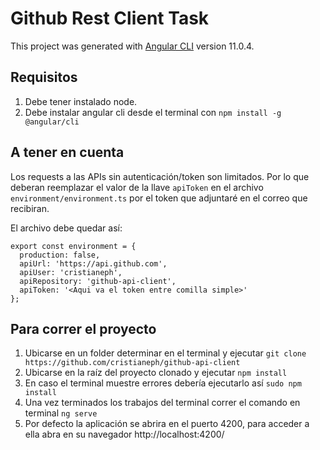 # Github Rest Client Task

This project was generated with [Angular CLI](https://github.com/angular/angular-cli) version 11.0.4.

## Requisitos

1. Debe tener instalado node.
2. Debe instalar angular cli desde el terminal con `npm install -g @angular/cli`

## A tener en cuenta

Los requests a las APIs sin autenticación/token son limitados.
Por lo que deberan reemplazar el valor de la llave `apiToken` en el archivo `environment/environment.ts` por el token que adjuntaré en el correo que recibiran. 

El archivo debe quedar así:

```
export const environment = {
  production: false,
  apiUrl: 'https://api.github.com',
  apiUser: 'cristianeph',
  apiRepository: 'github-api-client',
  apiToken: '<Aqui va el token entre comilla simple>'
};
```

## Para correr el proyecto

1. Ubicarse en un folder determinar en el terminal y ejecutar `git clone https://github.com/cristianeph/github-api-client`
2. Ubicarse en la raíz del proyecto clonado y ejecutar `npm install`
2. En caso el terminal muestre errores debería ejecutarlo así `sudo npm install`
3. Una vez terminados los trabajos del terminal correr el comando en terminal `ng serve`
4. Por defecto la aplicación se abrira en el puerto 4200, para acceder a ella abra en su navegador http://localhost:4200/

